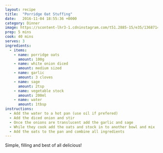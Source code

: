 ```yaml
---
layout: recipe
title:  "Porridge Oat Stuffing"
date:   2016-11-04 18:55:36 +0000
category: Dinner
image: https://scontent-lhr3-1.cdninstagram.com/t51.2885-15/e35/13687144_1259426290748196_532363803_n.jpg?ig_cache_key=MTMzMzUxOTE3ODE3MDMwNTEwMQ%3D%3D.2
prep: 5 mins
cook: 40 mins
serves: 3
ingredients:
  - items:
    - name: porridge oats
      amount: 100g
    - name: white onion diced
      amount: medium sized
    - name: garlic
      amount: 3 cloves
    - name: sage
      amount: 2tsp
    - name: vegetable stock
      amount: 200ml
    - name: water
      amount: 1tbsp
instructions:
  - Add the water to a hot pan (use oil if prefered)
  - Add the diced onion and stir
  - Once the onions are translucent add the garlic and sage
  - While they cook add the oats and stock in to another bowl and mix
  - Add the oats to the pan and combine all ingredients
---
```

Simple, filling and best of all delicious!
